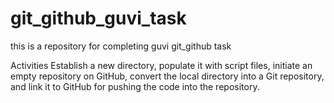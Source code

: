 # git_github_guvi_task
this is a repository for completing guvi git_github task



Activities
Establish a new directory, populate it with script files, initiate an empty repository on GitHub, convert the local directory into a Git repository, and link it to GitHub for pushing the code into the repository.
